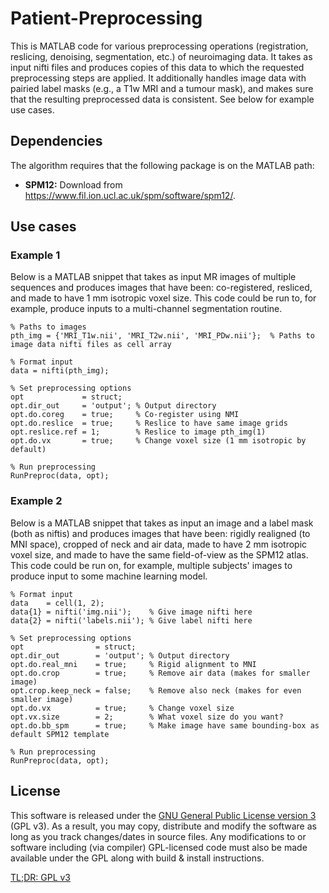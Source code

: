# Patient-Preprocessing

This is MATLAB code for various preprocessing operations (registration, reslicing, denoising, segmentation, etc.) of neuroimaging data. It takes as input nifti files and produces copies of this data to which the requested preprocessing steps are applied. It additionally handles image data with pairied label masks (e.g., a T1w MRI and a tumour mask), and makes sure that the resulting preprocessed data is consistent. See below for example use cases.

## Dependencies

The algorithm requires that the following package is on the MATLAB path:
* **SPM12:** Download from https://www.fil.ion.ucl.ac.uk/spm/software/spm12/.

## Use cases

### Example 1

Below is a MATLAB snippet that takes as input MR images of multiple sequences and produces images that have been: co-registered, resliced, and made to have 1 mm isotropic voxel size. This code could be run to, for example, produce inputs to a multi-channel segmentation routine.
```
% Paths to images
pth_img = {'MRI_T1w.nii', 'MRI_T2w.nii', 'MRI_PDw.nii'};  % Paths to image data nifti files as cell array

% Format input
data = nifti(pth_img);

% Set preprocessing options
opt             = struct;    
opt.dir_out     = 'output'; % Output directory
opt.do.coreg    = true;     % Co-register using NMI
opt.do.reslice  = true;     % Reslice to have same image grids
opt.reslice.ref = 1;        % Reslice to image pth_img(1)
opt.do.vx       = true;     % Change voxel size (1 mm isotropic by default)  
    
% Run preprocessing
RunPreproc(data, opt);
```

### Example 2

Below is a MATLAB snippet that takes as input an image and a label mask (both as niftis) and produces images that have been: rigidly realigned (to MNI space), cropped of neck and air data, made to have 2 mm isotropic voxel size, and made to have the same field-of-view as the SPM12 atlas. This code could be run on, for example, multiple subjects' images to produce input to some machine learning model.
```
% Format input
data    = cell(1, 2);
data{1} = nifti('img.nii');    % Give image nifti here
data{2} = nifti('labels.nii'); % Give label nifti here

% Set preprocessing options
opt                = struct;    
opt.dir_out        = 'output'; % Output directory
opt.do.real_mni    = true;     % Rigid alignment to MNI
opt.do.crop        = true;     % Remove air data (makes for smaller image)
opt.crop.keep_neck = false;    % Remove also neck (makes for even smaller image)
opt.do.vx          = true;     % Change voxel size
opt.vx.size        = 2;        % What voxel size do you want?
opt.do.bb_spm      = true;     % Make image have same bounding-box as default SPM12 template
  
% Run preprocessing
RunPreproc(data, opt);
```

## License

This software is released under the [GNU General Public License version 3](LICENSE) (GPL v3). As a result, you may copy, distribute and modify the software as long as you track changes/dates in source files. Any modifications to or software including (via compiler) GPL-licensed code must also be made available under the GPL along with build & install instructions.

[TL;DR: GPL v3](https://tldrlegal.com/license/gnu-general-public-license-v3-(gpl-3))
